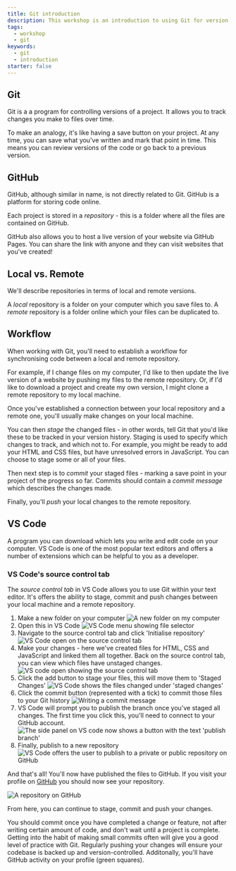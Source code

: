 ```yaml
---
title: Git introduction
description: This workshop is an introduction to using Git for version control; GitHub for hosting a codebase and deploying a website; and VS Code for writing and editing code, as well as version control.
tags:
  - workshop
  - git
keywords:
  - git
  - introduction
starter: false
---
```


## Git

Git is a a program for controlling versions of a project. It allows you to track changes you make to files over time.

To make an analogy, it's like having a save button on your project. At any time, you can save what you've written and mark that point in time. This means you can review versions of the code or go back to a previous version.

## GitHub

GitHub, although similar in name, is not directly related to Git. GitHub is a platform for storing code online.

Each project is stored in a _repository_ - this is a folder where all the files are contained on GitHub.

GitHub also allows you to host a live version of your website via GitHub Pages. You can share the link with anyone and they can visit websites that you've created!

## Local vs. Remote

We'll describe repositories in terms of local and remote versions.

A _local_ repository is a folder on your computer which you save files to. A _remote_ repository is a folder online which your files can be duplicated to.

## Workflow

When working with Git, you'll need to establish a workflow for synchronising code between a local and remote repository.

For example, if I change files on my computer, I'd like to then update the live version of a website by pushing my files to the remote repository. Or, if I'd like to download a project and create my own version, I might clone a remote repository to my local machine.

Once you've established a connection between your local repository and a remote one, you'll usually make changes on your local machine.

You can then _stage_ the changed files - in other words, tell Git that you'd like these to be tracked in your version history. Staging is used to specify which changes to track, and which not to. For example, you might be ready to add your HTML and CSS files, but have unresolved errors in JavaScript. You can choose to stage some or all of your files.

Then next step is to _commit_ your staged files - marking a save point in your project of the progress so far. Commits should contain a _commit message_ which describes the changes made.

Finally, you'll _push_ your local changes to the remote repository.

## VS Code

A program you can download which lets you write and edit code on your computer. VS Code is one of the most popular text editors and offers a number of extensions which can be helpful to you as a developer.

### VS Code's source control tab

The _source control tab_ in VS Code allows you to use Git within your text editor. It's offers the ability to stage, commit and push changes between your local machine and a remote repository.

1. Make a new folder on your computer
   ![A new folder on my computer](./images/git-1.jpg)
1. Open this in VS Code
   ![VS Code menu showing file selector](./images/git-2.jpg)
1. Navigate to the source control tab and click 'Initialise repository'
   ![VS Code open on the source control tab](./images/git-3.jpg)
1. Make your changes - here we've created files for HTML, CSS and JavaScript and linked them all together. Back on the source control tab, you can view which files have unstaged changes.
   ![VS code open showing the source control tab](./images/git-4.jpg)
1. Click the add button to stage your files, this will move them to 'Staged Changes'
   ![VS Code shows the files changed under 'staged changes'](./images/git-5.jpg)
1. Click the commit button (represented with a tick) to commit those files to your Git history
   ![Writing a commit message](./images/git-6.jpg)
1. VS Code will prompt you to publish the branch once you've staged all changes. The first time you click this, you'll need to connect to your GitHub account.
   ![The side panel on VS code now shows a button with the text 'publish branch'](./images/git-7.jpg)
1. Finally, publish to a new repository
   ![VS Code offers the user to publish to a private or public repository on GitHub](./images/git-8.jpg)

And that's all! You'll now have published the files to GitHub. If you visit your profile on [GitHub](https://www.github.com) you should now see your repository.

![A repository on GitHub](./images/git-9.jpg)

From here, you can continue to stage, commit and push your changes.

You should commit once you have completed a change or feature, not after writing certain amount of code, and don't wait until a project is complete. Getting into the habit of making small commits often will give you a good level of practice with Git. Regularly pushing your changes will ensure your codebase is backed up and version-controlled. Additonally, you'll have GitHub activity on your profile (green squares).

